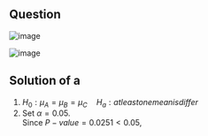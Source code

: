 ## Question

![image](https://github.com/user-attachments/assets/64e6c932-ba49-4d46-9900-e3adefd0f4cb)

![image](https://github.com/user-attachments/assets/c70cf92e-d3a0-48a0-919f-f9e806d1e0be)

## Solution of a
1. $H_0:\mu_A = \mu_B = \mu_C \quad H_a:at least one mean is differ$
2. Set $\alpha = 0.05$.  
Since $P-value = 0.0251 < 0.05$, 
